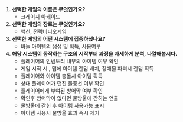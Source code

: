 1. **선택한 게임의 이름은 무엇인가요?**
    - 크레이지 아케이드
2. **선택한 게임의 장르는 무엇인가요?**
    - 액션, 전략비디오게임
3. **선택한 게임의 어떤 시스템에 집중하셨나요?**
    - 바늘 아이템의 생성 및 획득, 사용여부
4. **해당 시스템이 동작하는 구조의 시작부터 과정을 자세하게 분석, 나열해봅시다.**
    - 플레이어의 인벤토리 내부의 아이템 여부 확인
    - 게임 시작 시 , 맵에 아이템 랜덤 배치, 장애물 파괴시 랜덤 획득
    - 플레이어와 아이템 충돌시 아이템 획득
    - 상대 플레이어가 던진 물풍선 여부 확인
    - 플레이어에게 부여된 방어막 여부 확인
    - 확인후 방어막이 없다면 물방울에 갇히는 연출
    - 물방울에 갇힌 후 아이템 사용가능 표시
    - 아이템 사용시 물방울 효과 즉시 제거